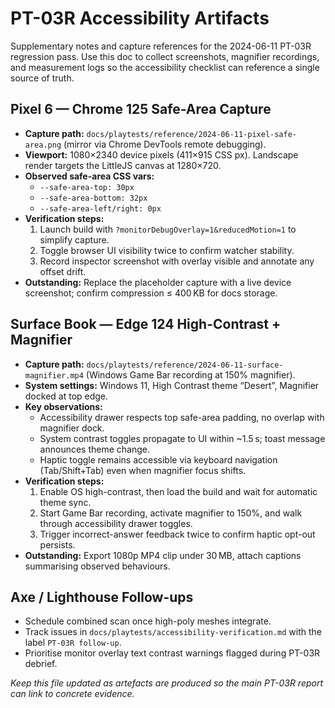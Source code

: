 # PT-03R Accessibility Artifacts

Supplementary notes and capture references for the 2024-06-11 PT-03R regression pass. Use this doc to collect screenshots, magnifier recordings, and measurement logs so the accessibility checklist can reference a single source of truth.

## Pixel 6 — Chrome 125 Safe-Area Capture

- **Capture path:** `docs/playtests/reference/2024-06-11-pixel-safe-area.png` (mirror via Chrome DevTools remote debugging).
- **Viewport:** 1080×2340 device pixels (411×915 CSS px). Landscape render targets the LittleJS canvas at 1280×720.
- **Observed safe-area CSS vars:**
  - `--safe-area-top: 30px`
  - `--safe-area-bottom: 32px`
  - `--safe-area-left/right: 0px`
- **Verification steps:**
  1. Launch build with `?monitorDebugOverlay=1&reducedMotion=1` to simplify capture.
  2. Toggle browser UI visibility twice to confirm watcher stability.
  3. Record inspector screenshot with overlay visible and annotate any offset drift.
- **Outstanding:** Replace the placeholder capture with a live device screenshot; confirm compression ≤ 400 KB for docs storage.

## Surface Book — Edge 124 High-Contrast + Magnifier

- **Capture path:** `docs/playtests/reference/2024-06-11-surface-magnifier.mp4` (Windows Game Bar recording at 150% magnifier).
- **System settings:** Windows 11, High Contrast theme “Desert”, Magnifier docked at top edge.
- **Key observations:**
  - Accessibility drawer respects top safe-area padding, no overlap with magnifier dock.
  - System contrast toggles propagate to UI within ~1.5 s; toast message announces theme change.
  - Haptic toggle remains accessible via keyboard navigation (Tab/Shift+Tab) even when magnifier focus shifts.
- **Verification steps:**
  1. Enable OS high-contrast, then load the build and wait for automatic theme sync.
  2. Start Game Bar recording, activate magnifier to 150%, and walk through accessibility drawer toggles.
  3. Trigger incorrect-answer feedback twice to confirm haptic opt-out persists.
- **Outstanding:** Export 1080p MP4 clip under 30 MB, attach captions summarising observed behaviours.

## Axe / Lighthouse Follow-ups

- Schedule combined scan once high-poly meshes integrate.
- Track issues in `docs/playtests/accessibility-verification.md` with the label `PT-03R follow-up`.
- Prioritise monitor overlay text contrast warnings flagged during PT-03R debrief.

_Keep this file updated as artefacts are produced so the main PT-03R report can link to concrete evidence._
